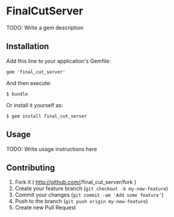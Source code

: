 # FinalCutServer

TODO: Write a gem description

## Installation

Add this line to your application's Gemfile:

    gem 'final_cut_server'

And then execute:

    $ bundle

Or install it yourself as:

    $ gem install final_cut_server

## Usage

TODO: Write usage instructions here

## Contributing

1. Fork it ( http://github.com/<my-github-username>/final_cut_server/fork )
2. Create your feature branch (`git checkout -b my-new-feature`)
3. Commit your changes (`git commit -am 'Add some feature'`)
4. Push to the branch (`git push origin my-new-feature`)
5. Create new Pull Request

